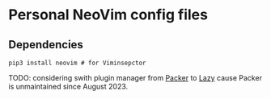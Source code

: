 # Personal NeoVim config files

## Dependencies

```shell
pip3 install neovim # for Viminsepctor
```

TODO: considering swith plugin manager from [Packer][packer] to [Lazy][lazy]
cause Packer is unmaintained since August 2023.

[packer]: https://github.com/wbthomason/packer.nvim
[lazy]: https://github.com/folke/lazy.nvim
